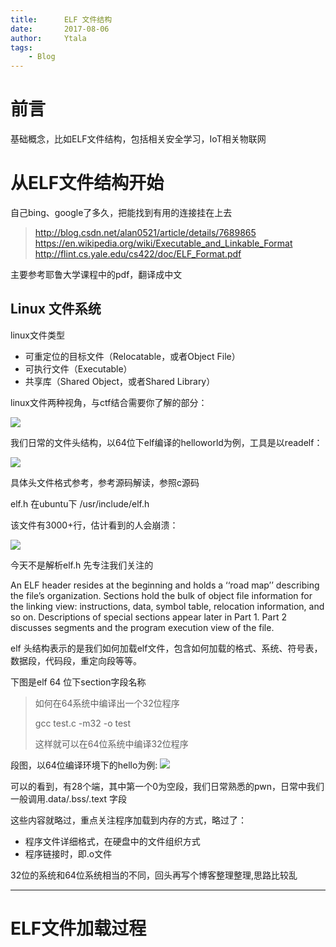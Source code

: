 ```yaml
---
title:      ELF 文件结构
date:       2017-08-06
author:     Ytala
tags:
    - Blog
---
```



# 前言

基础概念，比如ELF文件结构，包括相关安全学习，IoT相关物联网

# 从ELF文件结构开始

自己bing、google了多久，把能找到有用的连接挂在上去

>http://blog.csdn.net/alan0521/article/details/7689865
>https://en.wikipedia.org/wiki/Executable_and_Linkable_Format
>http://flint.cs.yale.edu/cs422/doc/ELF_Format.pdf


主要参考耶鲁大学课程中的pdf，翻译成中文

## Linux 文件系统

linux文件类型

- 可重定位的目标文件（Relocatable，或者Object File）
- 可执行文件（Executable）
- 共享库（Shared Object，或者Shared Library）

linux文件两种视角，与ctf结合需要你了解的部分：

![](http://i.imgur.com/JbotCkK.png)

我们日常的文件头结构，以64位下elf编译的helloworld为例，工具是以readelf：

![](http://i.imgur.com/3LcpwS1.png)

具体头文件格式参考，参考源码解读，参照c源码

elf.h 在ubuntu下 /usr/include/elf.h

该文件有3000+行，估计看到的人会崩溃：

![](http://i.imgur.com/7QtLFBP.png)

今天不是解析elf.h 先专注我们关注的


An ELF header resides at the beginning and holds a ‘‘road map’’ describing the file’s organization. Sections hold the bulk of object file information for the linking view: instructions, data, symbol table, relocation information, and so on. Descriptions of special sections appear later in Part 1. Part 2 discusses segments and the program execution view of the file.

elf 头结构表示的是我们如何加载elf文件，包含如何加载的格式、系统、符号表，数据段，代码段，重定向段等等。

下图是elf 64 位下section字段名称

> 
> 如何在64系统中编译出一个32位程序
> 
> gcc test.c -m32 -o test 
> 
> 这样就可以在64位系统中编译32位程序

段图，以64位编译环境下的hello为例:
![](http://i.imgur.com/FJHtUrs.png)

可以的看到，有28个端，其中第一个0为空段，我们日常熟悉的pwn，日常中我们一般调用.data/.bss/.text 字段

这些内容就略过，重点关注程序加载到内存的方式，略过了：

- 程序文件详细格式，在硬盘中的文件组织方式
- 程序链接时，即.o文件

32位的系统和64位系统相当的不同，回头再写个博客整理整理,思路比较乱


----------


##


# ELF文件加载过程











